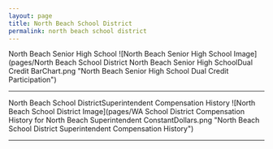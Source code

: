 ```yaml
---
layout: page
title: North Beach School District
permalink: north beach school district
---
```



North Beach Senior High School
![North Beach Senior High School Image](pages/North Beach School District North Beach Senior High SchoolDual Credit BarChart.png "North Beach Senior High School Dual Credit Participation")

___

North Beach School DistrictSuperintendent Compensation History
![North Beach School District Image](pages/WA School District Compensation History for North Beach Superintendent ConstantDollars.png "North Beach School District Superintendent Compensation History")

___

